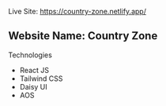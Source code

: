 Live Site: https://country-zone.netlify.app/

## Website Name: Country Zone

Technologies
-	React JS
-	Tailwind CSS
-	Daisy UI
-	AOS
